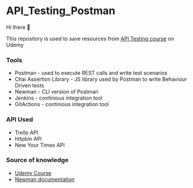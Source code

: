 # API_Testing_Postman

Hi there 👋

This repository is used to save resources from [API Testing course](https://www.udemy.com/course/postman-the-complete-guide/ ) on Udemy 

### Tools
* Postman - used to execute REST calls and write test scenarios
* Chai Assertion Library - JS library used by Postman to write Behaviour Driven tests
* Newman - CLI version of Postman
* Jenkins - continious integration tool
* GitActions - continious integration tool

### API Used
* Trello API
* httpbin API
* New Your Times API

### Source of knowledge
* [Udemy Course](https://www.udemy.com/course/postman-the-complete-guide/ )
* [Newman documentation](https://github.com/postmanlabs/newman)

